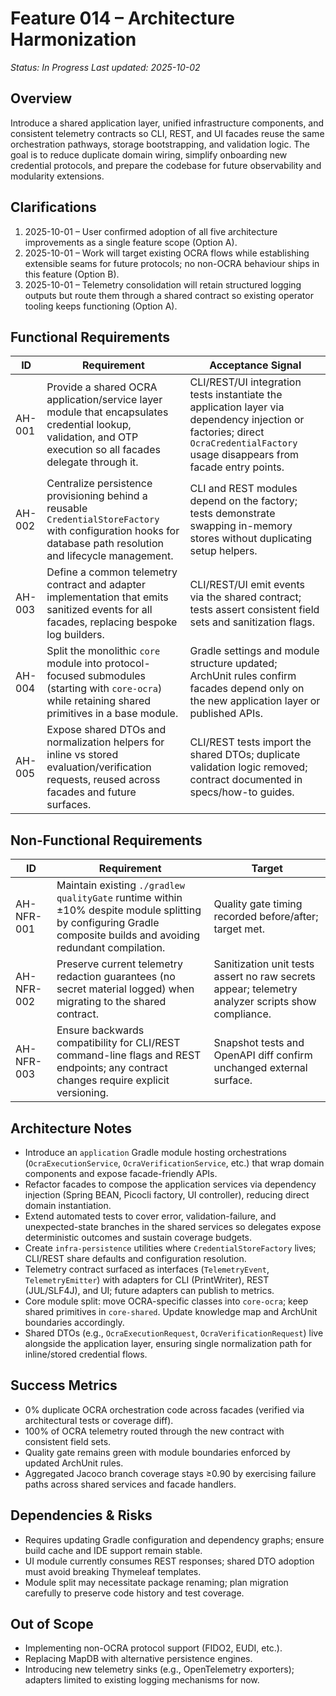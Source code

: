 # Feature 014 – Architecture Harmonization

_Status: In Progress_
_Last updated: 2025-10-02_

## Overview
Introduce a shared application layer, unified infrastructure components, and consistent telemetry contracts so CLI, REST, and UI facades reuse the same orchestration pathways, storage bootstrapping, and validation logic. The goal is to reduce duplicate domain wiring, simplify onboarding new credential protocols, and prepare the codebase for future observability and modularity extensions.

## Clarifications
1. 2025-10-01 – User confirmed adoption of all five architecture improvements as a single feature scope (Option A).
2. 2025-10-01 – Work will target existing OCRA flows while establishing extensible seams for future protocols; no non-OCRA behaviour ships in this feature (Option B).
3. 2025-10-01 – Telemetry consolidation will retain structured logging outputs but route them through a shared contract so existing operator tooling keeps functioning (Option A).

## Functional Requirements
| ID | Requirement | Acceptance Signal |
|----|-------------|-------------------|
| AH-001 | Provide a shared OCRA application/service layer module that encapsulates credential lookup, validation, and OTP execution so all facades delegate through it. | CLI/REST/UI integration tests instantiate the application layer via dependency injection or factories; direct `OcraCredentialFactory` usage disappears from facade entry points. |
| AH-002 | Centralize persistence provisioning behind a reusable `CredentialStoreFactory` with configuration hooks for database path resolution and lifecycle management. | CLI and REST modules depend on the factory; tests demonstrate swapping in-memory stores without duplicating setup helpers. |
| AH-003 | Define a common telemetry contract and adapter implementation that emits sanitized events for all facades, replacing bespoke log builders. | CLI/REST/UI emit events via the shared contract; tests assert consistent field sets and sanitization flags. |
| AH-004 | Split the monolithic `core` module into protocol-focused submodules (starting with `core-ocra`) while retaining shared primitives in a base module. | Gradle settings and module structure updated; ArchUnit rules confirm facades depend only on the new application layer or published APIs. |
| AH-005 | Expose shared DTOs and normalization helpers for inline vs stored evaluation/verification requests, reused across facades and future surfaces. | CLI/REST tests import the shared DTOs; duplicate validation logic removed; contract documented in specs/how-to guides. |

## Non-Functional Requirements
| ID | Requirement | Target |
|----|-------------|--------|
| AH-NFR-001 | Maintain existing `./gradlew qualityGate` runtime within ±10% despite module splitting by configuring Gradle composite builds and avoiding redundant compilation. | Quality gate timing recorded before/after; target met. |
| AH-NFR-002 | Preserve current telemetry redaction guarantees (no secret material logged) when migrating to the shared contract. | Sanitization unit tests assert no raw secrets appear; telemetry analyzer scripts show compliance. |
| AH-NFR-003 | Ensure backwards compatibility for CLI/REST command-line flags and REST endpoints; any contract changes require explicit versioning. | Snapshot tests and OpenAPI diff confirm unchanged external surface. |

## Architecture Notes
- Introduce an `application` Gradle module hosting orchestrations (`OcraExecutionService`, `OcraVerificationService`, etc.) that wrap domain components and expose facade-friendly APIs.
- Refactor facades to compose the application services via dependency injection (Spring BEAN, Picocli factory, UI controller), reducing direct domain instantiation.
- Extend automated tests to cover error, validation-failure, and unexpected-state branches in the shared services so delegates expose deterministic outcomes and sustain coverage budgets.
- Create `infra-persistence` utilities where `CredentialStoreFactory` lives; CLI/REST share defaults and configuration resolution.
- Telemetry contract surfaced as interfaces (`TelemetryEvent`, `TelemetryEmitter`) with adapters for CLI (PrintWriter), REST (JUL/SLF4J), and UI; future adapters can publish to metrics.
- Core module split: move OCRA-specific classes into `core-ocra`; keep shared primitives in `core-shared`. Update knowledge map and ArchUnit boundaries accordingly.
- Shared DTOs (e.g., `OcraExecutionRequest`, `OcraVerificationRequest`) live alongside the application layer, ensuring single normalization path for inline/stored credential flows.

## Success Metrics
- 0% duplicate OCRA orchestration code across facades (verified via architectural tests or coverage diff).
- 100% of OCRA telemetry routed through the new contract with consistent field sets.
- Quality gate remains green with module boundaries enforced by updated ArchUnit rules.
- Aggregated Jacoco branch coverage stays ≥0.90 by exercising failure paths across shared services and facade handlers.

## Dependencies & Risks
- Requires updating Gradle configuration and dependency graphs; ensure build cache and IDE support remain stable.
- UI module currently consumes REST responses; shared DTO adoption must avoid breaking Thymeleaf templates.
- Module split may necessitate package renaming; plan migration carefully to preserve code history and test coverage.

## Out of Scope
- Implementing non-OCRA protocol support (FIDO2, EUDI, etc.).
- Replacing MapDB with alternative persistence engines.
- Introducing new telemetry sinks (e.g., OpenTelemetry exporters); adapters limited to existing logging mechanisms for now.
